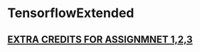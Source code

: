 # TensorflowExtended


## [EXTRA CREDITS FOR ASSIGNMNET 1,2,3](https://github.com/srilalithaveerubhotla/Advanced_DeepLearning_ExtraCredits)
